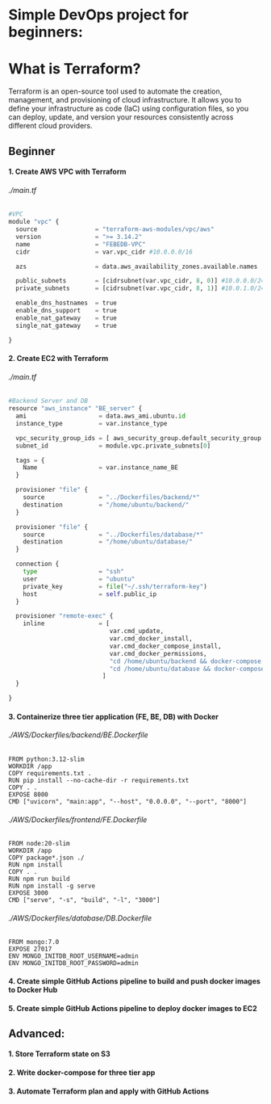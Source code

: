 # Simple DevOps project for beginners:

# What is Terraform?
Terraform is an open-source tool used to automate the creation, management, and provisioning of cloud infrastructure. It allows you to define your infrastructure as code (IaC) using configuration files, so you can deploy, update, and version your resources consistently across different cloud providers.

## Beginner
#### 1. Create AWS VPC with Terraform

###### _./main.tf_
```python
#VPC
module "vpc" {
  source                = "terraform-aws-modules/vpc/aws"
  version               = ">= 3.14.2"
  name                  = "FEBEDB-VPC"
  cidr                  = var.vpc_cidr #10.0.0.0/16

  azs                   = data.aws_availability_zones.available.names

  public_subnets        = [cidrsubnet(var.vpc_cidr, 8, 0)] #10.0.0.0/24
  private_subnets       = [cidrsubnet(var.vpc_cidr, 8, 1)] #10.0.1.0/24

  enable_dns_hostnames  = true
  enable_dns_support    = true
  enable_nat_gateway    = true
  single_nat_gateway    = true

}
```
#### 2. Create EC2 with Terraform
###### _./main.tf_
```python
#Backend Server and DB
resource "aws_instance" "BE_server" {
  ami                    = data.aws_ami.ubuntu.id
  instance_type          = var.instance_type

  vpc_security_group_ids = [ aws_security_group.default_security_group.id ]
  subnet_id              = module.vpc.private_subnets[0]

  tags = {
    Name                 = var.instance_name_BE
  }

  provisioner "file" {
    source               = "../Dockerfiles/backend/*"
    destination          = "/home/ubuntu/backend/"
  }

  provisioner "file" {
    source               = "../Dockerfiles/database/*"
    destination          = "/home/ubuntu/database/"
  }

  connection {
    type                 = "ssh"
    user                 = "ubuntu"
    private_key          = file("~/.ssh/terraform-key")
    host                 = self.public_ip
  }

  provisioner "remote-exec" {
    inline               = [
                            var.cmd_update,
                            var.cmd_docker_install,
                            var.cmd_docker_compose_install,
                            var.cmd_docker_permissions,
                            "cd /home/ubuntu/backend && docker-compose up -d",
                            "cd /home/ubuntu/database && docker-compose up -d"
                          ]
  }

}
```
#### 3. Containerize three tier application (FE, BE, DB) with Docker

###### _./AWS/Dockerfiles/backend/BE.Dockerfile_
```docker
FROM python:3.12-slim
WORKDIR /app
COPY requirements.txt .
RUN pip install --no-cache-dir -r requirements.txt
COPY . .
EXPOSE 8000
CMD ["uvicorn", "main:app", "--host", "0.0.0.0", "--port", "8000"]
```
###### _./AWS/Dockerfiles/frontend/FE.Dockerfile_
```docker
FROM node:20-slim
WORKDIR /app
COPY package*.json ./
RUN npm install
COPY . .
RUN npm run build
RUN npm install -g serve
EXPOSE 3000
CMD ["serve", "-s", "build", "-l", "3000"]
```
###### _./AWS/Dockerfiles/database/DB.Dockerfile_
```docker
FROM mongo:7.0
EXPOSE 27017
ENV MONGO_INITDB_ROOT_USERNAME=admin
ENV MONGO_INITDB_ROOT_PASSWORD=admin
```
#### 4. Create simple GitHub Actions pipeline to build and push docker images to Docker Hub

#### 5. Create simple GitHub Actions pipeline to deploy docker images to EC2

## Advanced:
#### 1. Store Terraform state on S3
#### 2. Write docker-compose for three tier app
#### 3. Automate Terraform plan and apply with GitHub Actions